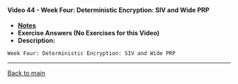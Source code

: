 #### Video 44 - Week Four: Deterministic Encryption: SIV and Wide PRP

- **[Notes](notes.md)**
- **Exercise Answers (No Exercises for this Video)**
- **Description:**

```
Week Four: Deterministic Encryption: SIV and Wide PRP
```

---
 
[Back to main](https://github.com/rot0xd/Coursera/blob/master/Cryptography/I/README.md)

